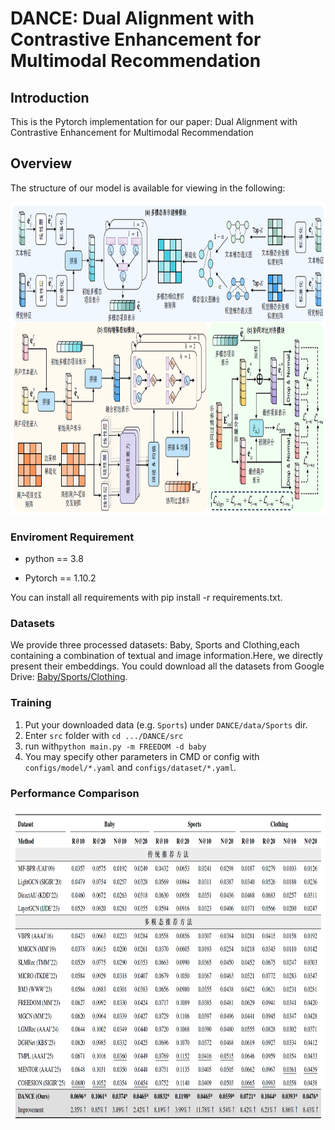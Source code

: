 # DANCE: Dual Alignment with Contrastive Enhancement for Multimodal Recommendation

## Introduction

This is the Pytorch implementation for our paper: Dual Alignment with Contrastive Enhancement for Multimodal Recommendation

## Overview

The structure of our model is available for viewing in the following:
<p align="center">
   <img src="image/Framework.png" width="900px" height="500px"/>
</p>


### Enviroment Requirement

- python == 3.8

- Pytorch == 1.10.2

You can install all requirements with pip install -r requirements.txt.

### Datasets

We provide three processed datasets: Baby, Sports and Clothing,each containing a combination of textual and image information.Here, we directly present their embeddings.
You could download all the datasets from Google Drive: [Baby/Sports/Clothing](https://drive.google.com/drive/folders/1BxObpWApHbGx9jCQGc8z52cV3t9_NE0f). 

### Training

1. Put your downloaded data (e.g. `Sports`) under ``DANCE/data/Sports`` dir.
2. Enter `src` folder with ```cd .../DANCE/src```
3. run with`python main.py -m FREEDOM -d baby`
4. You may specify other parameters in CMD or config with `configs/model/*.yaml` and `configs/dataset/*.yaml`.

### Performance Comparison
<p align="center">
   <img src="image/ExperimentResult.png" width="900px" height="500px"/>
</p>


